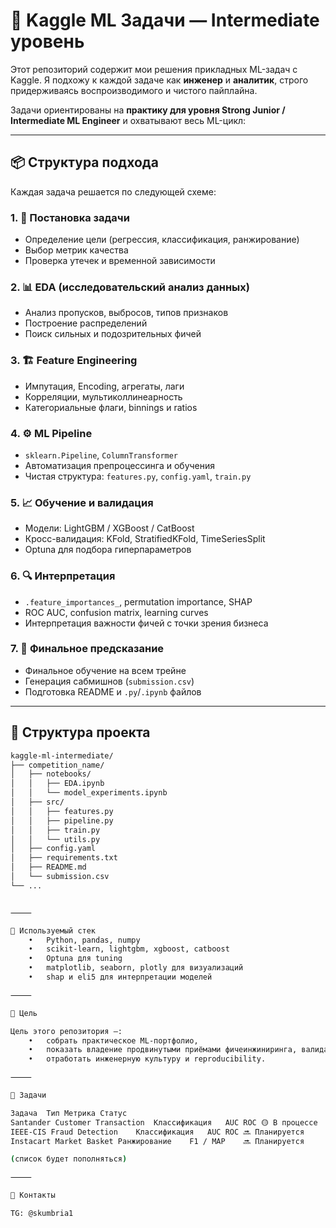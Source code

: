 # 🧠 Kaggle ML Задачи — Intermediate уровень

Этот репозиторий содержит мои решения прикладных ML-задач с Kaggle. Я подхожу к каждой задаче как **инженер** и **аналитик**, строго придерживаясь воспроизводимого и чистого пайплайна.

Задачи ориентированы на **практику для уровня Strong Junior / Intermediate ML Engineer** и охватывают весь ML-цикл:

---

## 📦 Структура подхода

Каждая задача решается по следующей схеме:

### 1. 📌 Постановка задачи
- Определение цели (регрессия, классификация, ранжирование)
- Выбор метрик качества
- Проверка утечек и временной зависимости

### 2. 📊 EDA (исследовательский анализ данных)
- Анализ пропусков, выбросов, типов признаков
- Построение распределений
- Поиск сильных и подозрительных фичей

### 3. 🏗️ Feature Engineering
- Импутация, Encoding, агрегаты, лаги
- Корреляции, мультиколлинеарность
- Категориальные флаги, binnings и ratios

### 4. ⚙️ ML Pipeline
- `sklearn.Pipeline`, `ColumnTransformer`
- Автоматизация препроцессинга и обучения
- Чистая структура: `features.py`, `config.yaml`, `train.py`

### 5. 📈 Обучение и валидация
- Модели: LightGBM / XGBoost / CatBoost
- Кросс-валидация: KFold, StratifiedKFold, TimeSeriesSplit
- Optuna для подбора гиперпараметров

### 6. 🔍 Интерпретация
- `.feature_importances_`, permutation importance, SHAP
- ROC AUC, confusion matrix, learning curves
- Интерпретация важности фичей с точки зрения бизнеса

### 7. 🧪 Финальное предсказание
- Финальное обучение на всем трейне
- Генерация сабмишнов (`submission.csv`)
- Подготовка README и `.py`/`.ipynb` файлов

---

## 📁 Структура проекта

```bash
kaggle-ml-intermediate/
├── competition_name/
│   ├── notebooks/
│   │   ├── EDA.ipynb
│   │   └── model_experiments.ipynb
│   ├── src/
│   │   ├── features.py
│   │   ├── pipeline.py
│   │   ├── train.py
│   │   └── utils.py
│   ├── config.yaml
│   ├── requirements.txt
│   ├── README.md
│   └── submission.csv
└── ...


⸻

🧰 Используемый стек
	•	Python, pandas, numpy
	•	scikit-learn, lightgbm, xgboost, catboost
	•	Optuna для tuning
	•	matplotlib, seaborn, plotly для визуализаций
	•	shap и eli5 для интерпретации моделей

⸻

💼 Цель

Цель этого репозитория —:
	•	собрать практическое ML-портфолио,
	•	показать владение продвинутыми приёмами фичеинжиниринга, валидации и упаковки моделей,
	•	отработать инженерную культуру и reproducibility.

⸻

🚀 Задачи

Задача	Тип	Метрика	Статус
Santander Customer Transaction	Классификация	AUC ROC	🟡 В процессе
IEEE-CIS Fraud Detection	Классификация	AUC ROC	🔜 Планируется
Instacart Market Basket	Ранжирование	F1 / MAP	🔜 Планируется

(список будет пополняться)

⸻

🧩 Контакты

TG: @skumbria1
